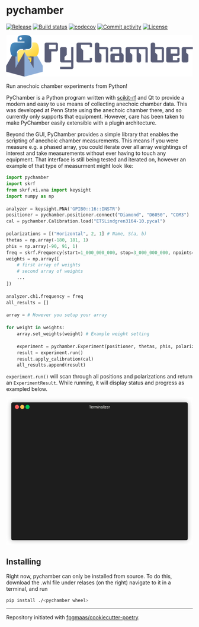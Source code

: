 # pychamber

[![Release](https://img.shields.io/github/v/release/pychamber/pychamber)](https://img.shields.io/github/v/release/pychamber/pychamber)
[![Build status](https://img.shields.io/github/actions/workflow/status/pychamber/pychamber/main.yml?branch=main)](https://github.com/pychamber/pychamber/actions/workflows/main.yml?query=branch%3Amain)
[![codecov](https://codecov.io/gh/pychamber/pychamber/branch/main/graph/badge.svg)](https://codecov.io/gh/pychamber/pychamber)
[![Commit activity](https://img.shields.io/github/commit-activity/m/pychamber/pychamber)](https://img.shields.io/github/commit-activity/m/pychamber/pychamber)
[![License](https://img.shields.io/github/license/pychamber/pychamber)](https://img.shields.io/github/license/pychamber/pychamber)

![logo](docs/imgs/logo_dark_text.png)

Run anechoic chamber experiments from Python!

PyChamber is a Python program written with
[scikit-rf](https://github.com/scikit-rf/scikit-rf) and Qt to provide a modern
and easy to use means of collecting anechoic chamber data. This was developed at
Penn State using the anechoic chamber there, and so currently only supports that
equipment. However, care has been taken to make PyChamber easily extensible with
a plugin architecture.

Beyond the GUI, PyChamber provides a simple library that enables the scripting
of anechoic chamber measurements. This means if you were measure e.g. a phased
array, you could iterate over all array weightings of interest and take
measurements without ever having to touch any equipment. That interface is still
being tested and iterated on, however an example of that type of measurment
might look like:

```python
import pychamber
import skrf
from skrf.vi.vna import keysight
import numpy as np

analyzer = keysight.PNA('GPIB0::16::INSTR')
positioner = pychamber.positioner.connect("Diamond", "D6050", "COM3")
cal = pychamber.Calibration.load("ETSLindgren3164-10.pycal")

polarizations = [("Horizontal", 2, 1] # Name, S(a, b)
thetas = np.array(-180, 181, 1)
phis = np.array(-90, 91, 1)
freq = skrf.Frequency(start=1_000_000_000, stop=3_000_000_000, npoints=401, unit='Hz')
weights = np.array([
    # first array of weights
    # second array of weights
    ...
])

analyzer.ch1.frequency = freq
all_results = []

array = # However you setup your array

for weight in weights:
    array.set_weights(weight) # Example weight setting

    experiment = pychamber.Experiment(positioner, thetas, phis, polarizations, f)
    result = experiment.run()
    result.apply_calibration(cal)
    all_results.append(result)
```

`experiment.run()` will scan through all positions and polarizations and return
an `ExperimentResult`. While running, it will display status and progress as
exampled below.

<p align="center">
    <img src="docs/imgs/pychamber.gif" alt="Terminal with example run"/>
</p>

## Installing

Right now, pychamber can only be installed from source. To do this, download the
.whl file under relases (on the right) navigate to it in a terminal, and run

```bash
pip install ./<pychamber wheel>
```

---

Repository initiated with [fpgmaas/cookiecutter-poetry](https://github.com/fpgmaas/cookiecutter-poetry).
